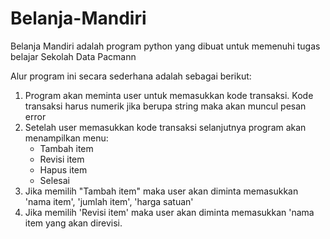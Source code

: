 # Belanja-Mandiri
Belanja Mandiri adalah program python yang dibuat untuk memenuhi tugas belajar Sekolah Data Pacmann

Alur program ini secara sederhana adalah sebagai berikut:
1. Program akan meminta user untuk memasukkan kode transaksi. Kode transaksi harus numerik jika berupa string maka akan muncul pesan error
2. Setelah user memasukkan kode transaksi selanjutnya program akan menampilkan menu:
   - Tambah item
   - Revisi item
   - Hapus item
   - Selesai
3. Jika memilih "Tambah item" maka user akan diminta memasukkan 'nama item', 'jumlah item', 'harga satuan'
4. Jika memilih 'Revisi item' maka user akan diminta memasukkan 'nama item yang akan direvisi. 
